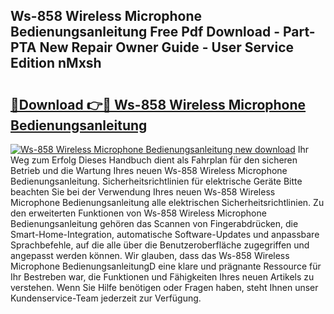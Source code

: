 ## Ws-858 Wireless Microphone Bedienungsanleitung Free Pdf Download - Part-PTA New Repair Owner Guide - User Service Edition nMxsh

# <h2><a href="http://df00f56.blite.top/?on=Ws-858+Wireless+Microphone+Bedienungsanleitung">🔗Download 👉🔴 Ws-858 Wireless Microphone Bedienungsanleitung</a></h2>

[![Ws-858 Wireless Microphone Bedienungsanleitung new download](https://i.imgur.com/lujVjoI.png)](http://df00f56.blite.top/?on=Ws-858+Wireless+Microphone+Bedienungsanleitung)
Ihr Weg zum Erfolg Dieses Handbuch dient als Fahrplan für den sicheren Betrieb und die Wartung Ihres neuen Ws-858 Wireless Microphone Bedienungsanleitung. Sicherheitsrichtlinien für elektrische Geräte Bitte beachten Sie bei der Verwendung Ihres neuen Ws-858 Wireless Microphone Bedienungsanleitung alle elektrischen Sicherheitsrichtlinien. Zu den erweiterten Funktionen von Ws-858 Wireless Microphone Bedienungsanleitung gehören das Scannen von Fingerabdrücken, die Smart-Home-Integration, automatische Software-Updates und anpassbare Sprachbefehle, auf die alle über die Benutzeroberfläche zugegriffen und angepasst werden können. Wir glauben, dass das Ws-858 Wireless Microphone BedienungsanleitungD eine klare und prägnante Ressource für Ihr Bestreben war, die Funktionen und Fähigkeiten Ihres neuen Artikels zu verstehen. Wenn Sie Hilfe benötigen oder Fragen haben, steht Ihnen unser Kundenservice-Team jederzeit zur Verfügung.
